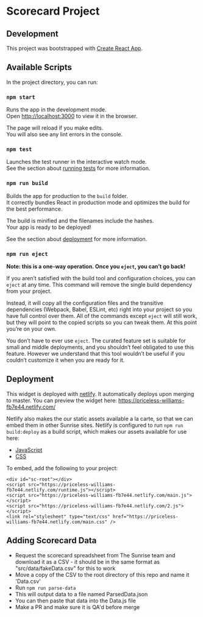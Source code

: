 # Scorecard Project

## Development

This project was bootstrapped with [Create React App](https://github.com/facebook/create-react-app).

## Available Scripts

In the project directory, you can run:

### `npm start`

Runs the app in the development mode.<br />
Open [http://localhost:3000](http://localhost:3000) to view it in the browser.

The page will reload if you make edits.<br />
You will also see any lint errors in the console.

### `npm test`

Launches the test runner in the interactive watch mode.<br />
See the section about [running tests](https://facebook.github.io/create-react-app/docs/running-tests) for more information.

### `npm run build`

Builds the app for production to the `build` folder.<br />
It correctly bundles React in production mode and optimizes the build for the best performance.

The build is minified and the filenames include the hashes.<br />
Your app is ready to be deployed!

See the section about [deployment](https://facebook.github.io/create-react-app/docs/deployment) for more information.

### `npm run eject`

**Note: this is a one-way operation. Once you `eject`, you can’t go back!**

If you aren’t satisfied with the build tool and configuration choices, you can `eject` at any time. This command will remove the single build dependency from your project.

Instead, it will copy all the configuration files and the transitive dependencies (Webpack, Babel, ESLint, etc) right into your project so you have full control over them. All of the commands except `eject` will still work, but they will point to the copied scripts so you can tweak them. At this point you’re on your own.

You don’t have to ever use `eject`. The curated feature set is suitable for small and middle deployments, and you shouldn’t feel obligated to use this feature. However we understand that this tool wouldn’t be useful if you couldn’t customize it when you are ready for it.

## Deployment

This widget is deployed with [netlify](https://www.netlify.com/). It automatically deploys upon merging to master. You can preview the widget here: https://priceless-williams-fb7e44.netlify.com/

Netlify also makes the our static assets available a la carte, so that we can embed them in other Sunrise sites. Netlify is configured to run `npm run build:deploy` as a build script, which makes our assets available for use here:
- [JavaScript](https://priceless-williams-fb7e44.netlify.com/main.js)
- [CSS](https://priceless-williams-fb7e44.netlify.com/main.css)

To embed, add the following to your project:
```
<div id="sc-root"></div>
<script src="https://priceless-williams-fb7e44.netlify.com/runtime.js"></script>
<script src="https://priceless-williams-fb7e44.netlify.com/main.js"></script>
<script src="https://priceless-williams-fb7e44.netlify.com/2.js"></script>
<link rel="stylesheet" type="text/css" href="https://priceless-williams-fb7e44.netlify.com/main.css" />
```

## Adding Scorecard Data
- Request the scorecard spreadsheet from The Sunrise team and download it as a CSV - it should be in the same format as "src/data/fakeData.csv" for this to work
- Move a copy of the CSV to the root directory of this repo and name it 'Data.csv'
- Run `npm run parse-data`
- This will output data to a file named ParsedData.json
- You can then paste that data into the Data.js file
- Make a PR and make sure it is QA'd before merge
